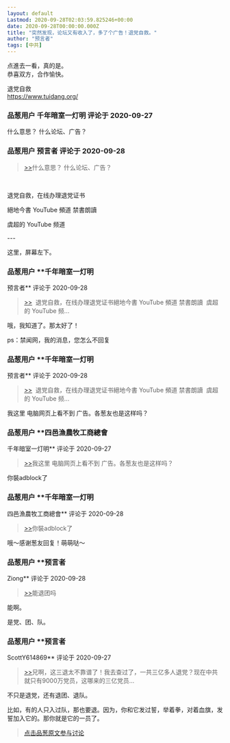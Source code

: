```yaml
---
layout: default
Lastmod: 2020-09-28T02:03:59.825246+00:00
date: 2020-09-28T00:00:00.000Z
title: "突然发现，论坛又有收入了，多了个广告！退党自救。"
author: "预言者"
tags: [中共]
---
```


点進去一看，真的是。  
恭喜双方，合作愉快。  
  
退党自救  
https://www.tuidang.org/

            
### 品葱用户 **千年暗室一灯明** 评论于 2020-09-27
        
什么意思？ 什么论坛、广告？
        


            
### 品葱用户 **预言者** 评论于 2020-09-28
        
> [\>>]( "/article/item_id-504554#")什么意思？ 什么论坛、广告？

  
   
  
退党自救，在线办理退党证书  
  
絕地今書 YouTube 頻道 禁書朗讀   
  
虞超的 YouTube 频道    
  
\---  
  
这里，屏幕左下。
        


            
### 品葱用户 **千年暗室一灯明 
预言者** 评论于 2020-09-28
        
> [\>>]( "/article/item_id-504556#")  退党自救，在线办理退党证书絕地今書 YouTube 頻道 禁書朗讀  虞超的 YouTube 频...

  
  
哦，我知道了。那太好了！  
  
ps：禁闻网，我的消息，您怎么不回复
        


            
### 品葱用户 **千年暗室一灯明  
预言者** 评论于 2020-09-28
        
> [\>>]( "/article/item_id-504556#")  退党自救，在线办理退党证书絕地今書 YouTube 頻道 禁書朗讀  虞超的 YouTube 频...

  
  
我这里 电脑网页上看不到 广告。各葱友也是这样吗？
        


            
### 品葱用户 **四邑漁農牧工商總會 
千年暗室一灯明** 评论于 2020-09-27
        
> [\>>]( "/article/item_id-504567#")我这里 电脑网页上看不到 广告。各葱友也是这样吗？

  
你裝adblock了
        


            
### 品葱用户 **千年暗室一灯明 
四邑漁農牧工商總會** 评论于 2020-09-28
        
> [\>>]( "/article/item_id-504574#")你裝adblock了

  
  
哦～感谢葱友回复！萌萌哒～
        


            
### 品葱用户 **预言者 
Ziong** 评论于 2020-09-28
        
> [\>>]( "/article/item_id-504606#")能退团吗

  
  
能啊。  
  
是党、团、队。
        


            
### 品葱用户 **预言者 
ScottY614869** 评论于 2020-09-27
        
> [\>>]( "/article/item_id-504608#")兄啊，这三退太不靠谱了！我去查过了，一共三亿多人退党？现在中共就只有9000万党员，这哪来的三亿党员...

  
  
不只是退党，还有退团、退队。  
  
比如，有的人只入过队，那也要退。因为，你和它发过誓，举着拳，对着血旗，发誓加入它的。那你就是它的一员了。
        






> [点击品葱原文参与讨论](https://pincong.rocks/article/24511)

